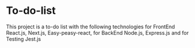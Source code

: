 # To-do-list
This project is a to-do list with the following technologies for FrontEnd React.js, Next.js, Easy-peasy-react, for BackEnd Node.js, Express.js and for Testing Jest.js
